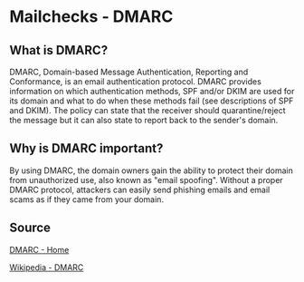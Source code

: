 # Mailchecks - DMARC


## What is DMARC?

DMARC, Domain-based Message Authentication, Reporting and Conformance, is an email authentication protocol.
DMARC provides information on which authentication methods, SPF and/or DKIM are used for its domain and what to do when these methods fail (see descriptions of SPF and DKIM).
The policy can state that the receiver should quarantine/reject the message but it can also state to report back to the sender's domain.


## Why is DMARC important?

By using DMARC, the domain owners gain the ability to protect their domain from unauthorized use, also known as "email spoofing".
Without a proper DMARC protocol, attackers can easily send phishing emails and email scams as if they came from your domain.


## Source

[DMARC - Home](https://dmarc.org/)

[Wikipedia - DMARC](https://en.wikipedia.org/wiki/DMARC)